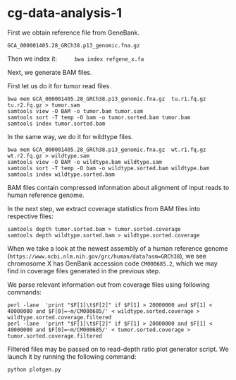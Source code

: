 # cg-data-analysis-1

First we obtain reference file from GeneBank.

`GCA_000001405.28_GRCh38.p13_genomic.fna.gz`

Then we index it:
  `  	bwa index refgene_x.fa`

Next, we generate BAM files.

First let us do it for tumor read files.

    bwa mem GCA_000001405.28_GRCh38.p13_genomic.fna.gz  tu.r1.fq.gz tu.r2.fq.gz > tumor.sam
    samtools view -O BAM -o tumor.bam tumor.sam
    samtools sort -T temp -O bam -o tumor.sorted.bam tumor.bam
    samtools index tumor.sorted.bam

In the same way, we do it for wildtype files.

    bwa mem GCA_000001405.28_GRCh38.p13_genomic.fna.gz  wt.r1.fq.gz wt.r2.fq.gz > wildtype.sam
    samtools view -O BAM -o wildtype.bam wildtype.sam
    samtools sort -T temp -O bam -o wildtype.sorted.bam wildtype.bam
    samtools index wildtype.sorted.bam
    
BAM files contain compressed information about alignment of input reads
to human reference genome. 

In the next step, we extract coverage statistics from BAM files into 
respective files:

    samtools depth tumor.sorted.bam > tumor.sorted.coverage
    samtools depth wildtype.sorted.bam > wildtype.sorted.coverage

When we take a look at the newest assembly of a human reference genome
(`https://www.ncbi.nlm.nih.gov/grc/human/data?asm=GRCh38`),
we see chromosome X has GenBank accession code `CM000685.2`, which we may find
in coverage files generated in the previous step.

We parse relevant information out from coverage files using following commands:

    perl -lane  'print "$F[1]\t$F[2]" if $F[1] > 20000000 and $F[1] < 40000000 and $F[0]=~m/CM000685/' < wildtype.sorted.coverage > wildtype.sorted.coverage.filtered
    perl -lane  'print "$F[1]\t$F[2]" if $F[1] > 20000000 and $F[1] < 40000000 and $F[0]=~m/CM000685/' < tumor.sorted.coverage > tumor.sorted.coverage.filtered

Filtered files may be passed on to read-depth ratio plot generator script.
We launch it by running the following command:

    python plotgen.py

    
    
